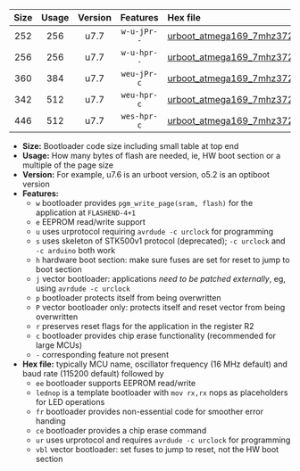 |Size|Usage|Version|Features|Hex file|
|:-:|:-:|:-:|:-:|:--|
|252|256|u7.7|`w-u-jPr--`|[urboot_atmega169_7mhz3728_19200bps_lednop_ur_vbl.hex](https://raw.githubusercontent.com/stefanrueger/urboot.hex/main/mcus/atmega169/fcpu_7mhz3728/19200_bps/urboot_atmega169_7mhz3728_19200bps_lednop_ur_vbl.hex)|
|256|256|u7.7|`w-u-hpr--`|[urboot_atmega169_7mhz3728_19200bps_lednop_fr_ur.hex](https://raw.githubusercontent.com/stefanrueger/urboot.hex/main/mcus/atmega169/fcpu_7mhz3728/19200_bps/urboot_atmega169_7mhz3728_19200bps_lednop_fr_ur.hex)|
|360|384|u7.7|`weu-jPr-c`|[urboot_atmega169_7mhz3728_19200bps_ee_lednop_fr_ce_ur_vbl.hex](https://raw.githubusercontent.com/stefanrueger/urboot.hex/main/mcus/atmega169/fcpu_7mhz3728/19200_bps/urboot_atmega169_7mhz3728_19200bps_ee_lednop_fr_ce_ur_vbl.hex)|
|342|512|u7.7|`weu-hpr-c`|[urboot_atmega169_7mhz3728_19200bps_ee_lednop_fr_ce_ur.hex](https://raw.githubusercontent.com/stefanrueger/urboot.hex/main/mcus/atmega169/fcpu_7mhz3728/19200_bps/urboot_atmega169_7mhz3728_19200bps_ee_lednop_fr_ce_ur.hex)|
|446|512|u7.7|`wes-hpr-c`|[urboot_atmega169_7mhz3728_19200bps_ee_lednop_fr_ce.hex](https://raw.githubusercontent.com/stefanrueger/urboot.hex/main/mcus/atmega169/fcpu_7mhz3728/19200_bps/urboot_atmega169_7mhz3728_19200bps_ee_lednop_fr_ce.hex)|

- **Size:** Bootloader code size including small table at top end
- **Usage:** How many bytes of flash are needed, ie, HW boot section or a multiple of the page size
- **Version:** For example, u7.6 is an urboot version, o5.2 is an optiboot version
- **Features:**
  + `w` bootloader provides `pgm_write_page(sram, flash)` for the application at `FLASHEND-4+1`
  + `e` EEPROM read/write support
  + `u` uses urprotocol requiring `avrdude -c urclock` for programming
  + `s` uses skeleton of STK500v1 protocol (deprecated); `-c urclock` and `-c arduino` both work
  + `h` hardware boot section: make sure fuses are set for reset to jump to boot section
  + `j` vector bootloader: applications *need to be patched externally*, eg, using `avrdude -c urclock`
  + `p` bootloader protects itself from being overwritten
  + `P` vector bootloader only: protects itself and reset vector from being overwritten
  + `r` preserves reset flags for the application in the register R2
  + `c` bootloader provides chip erase functionality (recommended for large MCUs)
  + `-` corresponding feature not present
- **Hex file:** typically MCU name, oscillator frequency (16 MHz default) and baud rate (115200 default) followed by
  + `ee` bootloader supports EEPROM read/write
  + `lednop` is a template bootloader with `mov rx,rx` nops as placeholders for LED operations
  + `fr` bootloader provides non-essential code for smoother error handing
  + `ce` bootloader provides a chip erase command
  + `ur` uses urprotocol and requires `avrdude -c urclock` for programming
  + `vbl` vector bootloader: set fuses to jump to reset, not the HW boot section
